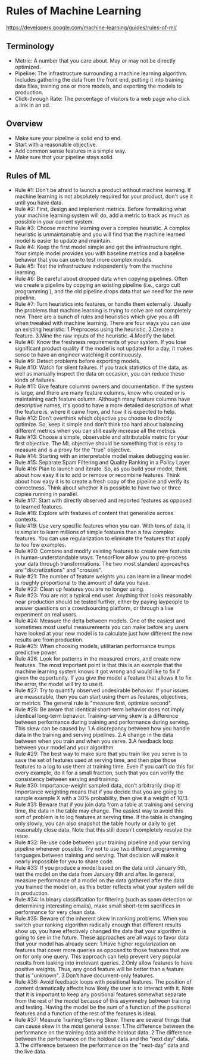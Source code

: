 # Rules of Machine Learning
https://developers.google.com/machine-learning/guides/rules-of-ml/

## Terminology
- Metric: A number that you care about. May or may not be directly optimized.
- Pipeline: The infrastructure surrounding a machine learning algorithm. Includes gathering the data from the front end, putting it into training data files, training one or more models, and exporting the models to production.
- Click-through Rate: The percentage of visitors to a web page who click a link in an ad.

## Overview
- Make sure your pipeline is solid end to end.
- Start with a reasonable objective.
- Add common sense features in a simple way.
- Make sure that your pipeline stays solid.

## Rules of ML
- Rule #1: Don’t be afraid to launch a product without machine learning. If machine learning is not absolutely required for your product, don't use it until you have data.
- Rule #2: First, design and implement metrics. Before formalizing what your machine learning system will do, add a metric to track as much as possible in your current system.
- Rule #3: Choose machine learning over a complex heuristic. A complex heuristic is unmaintainable and you will find that the machine learned model is easier to update and maintain.
- Rule #4: Keep the first model simple and get the infrastructure right. Your simple model provides you with baseline metrics and a baseline behavior that you can use to test more complex models.
- Rule #5: Test the infrastructure independently from the machine learning. 
- Rule #6: Be careful about dropped data when copying pipelines. Often we create a pipeline by copying an existing pipeline (i.e., cargo cult programming ), and the old pipeline drops data that we need for the new pipeline.
- Rule #7: Turn heuristics into features, or handle them externally. Usually the problems that machine learning is trying to solve are not completely new. There are a bunch of rules and heuristics which give you a lift when tweaked with machine learning. There are four ways you can use an existing heuristic: 1.Preprocess using the heuristic. 2.Create a feature. 3.Mine the raw inputs of the heuristic. 4.Modify the label.
- Rule #8: Know the freshness requirements of your system. If you lose significant product quality if the model is not updated for a day, it makes sense to have an engineer watching it continuously.
- Rule #9: Detect problems before exporting models.
- Rule #10: Watch for silent failures. If you track statistics of the data, as well as manually inspect the data on occasion, you can reduce these kinds of failures.
- Rule #11: Give feature columns owners and documentation. If the system is large, and there are many feature columns, know who created or is maintaining each feature column. Although many feature columns have descriptive names, it's good to have a more detailed description of what the feature is, where it came from, and how it is expected to help.
- Rule #12: Don’t overthink which objective you choose to directly optimize. So, keep it simple and don’t think too hard about balancing different metrics when you can still easily increase all the metrics.
- Rule #13: Choose a simple, observable and attributable metric for your first objective. The ML objective should be something that is easy to measure and is a proxy for the "true" objective.
- Rule #14: Starting with an interpretable model makes debugging easier.
- Rule #15: Separate Spam Filtering and Quality Ranking in a Policy Layer.
- Rule #16: Plan to launch and iterate. So, as you build your model, think about how easy it is to add or remove or recombine features. Think about how easy it is to create a fresh copy of the pipeline and verify its correctness. Think about whether it is possible to have two or three copies running in parallel.
- Rule #17: Start with directly observed and reported features as opposed to learned features.
- Rule #18: Explore with features of content that generalize across contexts.
- Rule #19: Use very specific features when you can. With tons of data, it is simpler to learn millions of simple features than a few complex features. You can use regularization to eliminate the features that apply to too few examples.
- Rule #20: Combine and modify existing features to create new features in human-understandable ways. TensorFlow allow you to pre-process your data through transformations. The two most standard approaches are "discretizations" and "crosses".
- Rule #21: The number of feature weights you can learn in a linear model is roughly proportional to the amount of data you have.
- Rule #22: Clean up features you are no longer using.
- Rule #23: You are not a typical end user. Anything that looks reasonably near production should be tested further, either by paying laypeople to answer questions on a crowdsourcing platform, or through a live experiment on real users.
- Rule #24: Measure the delta between models. One of the easiest and sometimes most useful measurements you can make before any users have looked at your new model is to calculate just how different the new results are from production.
- Rule #25: When choosing models, utilitarian performance trumps predictive power. 
- Rule #26: Look for patterns in the measured errors, and create new features. The most important point is that this is an example that the machine learning system knows it got wrong and would like to fix if given the opportunity. If you give the model a feature that allows it to fix the error, the model will try to use it.
- Rule #27: Try to quantify observed undesirable behavior. If your issues are measurable, then you can start using them as features, objectives, or metrics. The general rule is "measure first, optimize second".
- Rule #28: Be aware that identical short-term behavior does not imply identical long-term behavior. Training-serving skew is a difference between performance during training and performance during serving. This skew can be caused by: 1.A discrepancy between how you handle data in the training and serving pipelines. 2.A change in the data between when you train and when you serve. 3.A feedback loop between your model and your algorithm.
- Rule #29: The best way to make sure that you train like you serve is to save the set of features used at serving time, and then pipe those features to a log to use them at training time. Even if you can’t do this for every example, do it for a small fraction, such that you can verify the consistency between serving and training.
- Rule #30: Importance-weight sampled data, don’t arbitrarily drop it! Importance weighting means that if you decide that you are going to sample example X with a 30% probability, then give it a weight of 10/3.
- Rule #31: Beware that if you join data from a table at training and serving time, the data in the table may change. The easiest way to avoid this sort of problem is to log features at serving time. If the table is changing only slowly, you can also snapshot the table hourly or daily to get reasonably close data. Note that this still doesn’t completely resolve the issue.
- Rule #32: Re-use code between your training pipeline and your serving pipeline whenever possible. Try not to use two different programming languages between training and serving. That decision will make it nearly impossible for you to share code.
- Rule #33: If you produce a model based on the data until January 5th, test the model on the data from January 6th and after. In general, measure performance of a model on the data gathered after the data you trained the model on, as this better reflects what your system will do in production.
- Rule #34: In binary classification for filtering (such as spam detection or determining interesting emails), make small short-term sacrifices in performance for very clean data.
- Rule #35: Beware of the inherent skew in ranking problems. When you switch your ranking algorithm radically enough that different results show up, you have effectively changed the data that your algorithm is going to see in the future. These approaches are all ways to favor data that your model has already seen: 1.Have higher regularization on features that cover more queries as opposed to those features that are on for only one query. This approach can help prevent very popular results from leaking into irrelevant queries. 2.Only allow features to have positive weights. Thus, any good feature will be better than a feature that is "unknown". 3.Don’t have document-only features. 
- Rule #36: Avoid feedback loops with positional features. The position of content dramatically affects how likely the user is to interact with it. Note that it is important to keep any positional features somewhat separate from the rest of the model because of this asymmetry between training and testing. Having the model be the sum of a function of the positional features and a function of the rest of the features is ideal.
- Rule #37: Measure Training/Serving Skew. There are several things that can cause skew in the most general sense: 1.The difference between the performance on the training data and the holdout data. 2.The difference between the performance on the holdout data and the "next day" data. 3.The difference between the performance on the "next-day" data and the live data.


